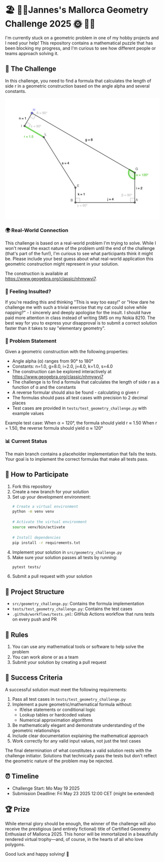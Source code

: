 # 🏖️ 🏊‍♂️Jannes's Mallorca Geometry Challenge 2025 🌞 🏄‍♂️

I'm currently stuck on a geometric problem in one of my hobby projects and I need your help! This repository contains a mathematical puzzle that has been blocking my progress, and I'm curious to see how different people or teams approach solving it.

## 🎯 The Challenge

In this challenge, you need to find a formula that calculates the length of side r in a geometric construction based on the angle alpha and several constants.

[![Geometric Construction](screenshot.png)](https://www.geogebra.org/classic/nhmywvj7)

### 🌍 Real-World Connection

This challenge is based on a real-world problem I'm trying to solve. While I won't reveal the exact nature of the problem until the end of the challenge (that's part of the fun!), I'm curious to see what participants think it might be. Please include your best guess about what real-world application this geometric construction might represent in your solution.

The construction is available at https://www.geogebra.org/classic/nhmywvj7.

### 😤 Feeling Insulted?

If you're reading this and thinking "This is way too easy!" or "How dare he challenge me with such a trivial exercise that my cat could solve while napping?" - I sincerely and deeply apologise for the insult. I should have paid more attention in class instead of writing SMS on my Nokia 8210. The best way for you to express your disapproval is to submit a correct solution faster than it takes to say "elementary geometry".

### 📝 Problem Statement

Given a geometric construction with the following properties:
- Angle alpha (α) ranges from 90° to 180°
- Constants: n=1.0, g=8.0, i=2.0, j=4.0, k=1.0, s=4.0
- The construction can be explored interactively at https://www.geogebra.org/classic/nhmywvj7
- The challenge is to find a formula that calculates the length of side r as a function of α and the constants
- A reverse formular should also be found - calculating α given r
- The formulas should pass all test cases with precision to 2 decimal places
- Test cases are provided in `tests/test_geometry_challenge.py` with example values

Example test case:
When α = 120°, the formula should yield r ≈ 1.50
When r = 1.50, the reverse formula should yield α ≈ 120°

### 📊 Current Status

The main branch contains a placeholder implementation that fails the tests. Your goal is to implement the correct formulas that make all tests pass.

## 🚀 How to Participate

1. Fork this repository
2. Create a new branch for your solution
3. Set up your development environment:
   ```bash
   # Create a virtual environment
   python -m venv venv

   # Activate the virtual environment
   source venv/bin/activate

   # Install dependencies
   pip install -r requirements.txt
   ```
4. Implement your solution in `src/geometry_challenge.py`
5. Make sure your solution passes all tests by running:
   ```bash
   pytest tests/
   ```
6. Submit a pull request with your solution

## 📁 Project Structure

- `src/geometry_challenge.py`: Contains the formula implementation
- `tests/test_geometry_challenge.py`: Contains the test cases
- `.github/workflows/tests.yml`: GitHub Actions workflow that runs tests on every push and PR

## 📜 Rules

1. You can use any mathematical tools or software to help solve the problem
2. You can work alone or as a team
2. Submit your solution by creating a pull request

## 🏁 Success Criteria

A successful solution must meet the following requirements:

1. Pass all test cases in `tests/test_geometry_challenge.py`
2. Implement a pure geometric/mathematical formula without:
   - If/else statements or conditional logic
   - Lookup tables or hardcoded values
   - Numerical approximation algorithms
3. Be mathematically elegant and demonstrate understanding of the geometric relationships
4. Include clear documentation explaining the mathematical approach
5. Work correctly for any valid input values, not just the test cases

The final determination of what constitutes a valid solution rests with the challenge initiator. Solutions that technically pass the tests but don't reflect the geometric nature of the problem may be rejected.

## ⏰ Timeline

- Challenge Start: Mo May 19 2025
- Submission Deadline: Fri May 23 2025 12:00 CET (might be extended)

## 🏆 Prize

While eternal glory should be enough, the winner of the challenge will also receive the prestigious (and entirely fictional) title of Certified Geometry Enthusiast of Mallorca 2025. This honor will be immortalized in a beautifully rendered virtual trophy—and, of course, in the hearts of all who love polygons.

Good luck and happy solving! 🎉
